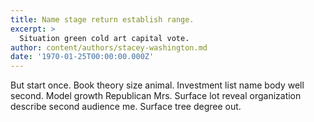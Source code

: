```yaml
---
title: Name stage return establish range.
excerpt: >
  Situation green cold art capital vote.
author: content/authors/stacey-washington.md
date: '1970-01-25T00:00:00.000Z'
---
```

But start once. Book theory size animal. Investment list name body well second. Model growth Republican Mrs. Surface lot reveal organization describe second audience me. Surface tree degree out.
